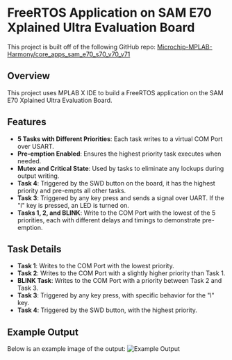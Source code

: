 # FreeRTOS Application on SAM E70 Xplained Ultra Evaluation Board

This project is built off of the following GitHub repo: [Microchip-MPLAB-Harmony/core_apps_sam_e70_s70_v70_v71](https://github.com/Microchip-MPLAB-Harmony/core_apps_sam_e70_s70_v70_v71/tree/master)

## Overview

This project uses MPLAB X IDE to build a FreeRTOS application on the SAM E70 Xplained Ultra Evaluation Board. 

## Features

- **5 Tasks with Different Priorities**: Each task writes to a virtual COM Port over USART.
- **Pre-emption Enabled**: Ensures the highest priority task executes when needed.
- **Mutex and Critical State**: Used by tasks to eliminate any lockups during output writing.
- **Task 4**: Triggered by the SWD button on the board, it has the highest priority and pre-empts all other tasks.
- **Task 3**: Triggered by any key press and sends a signal over UART. If the "l" key is pressed, an LED is turned on.
- **Tasks 1, 2, and BLINK**: Write to the COM Port with the lowest of the 5 priorities, each with different delays and timings to demonstrate pre-emption.

## Task Details

- **Task 1**: Writes to the COM Port with the lowest priority.
- **Task 2**: Writes to the COM Port with a slightly higher priority than Task 1.
- **BLINK Task**: Writes to the COM Port with a priority between Task 2 and Task 3.
- **Task 3**: Triggered by any key press, with specific behavior for the "l" key.
- **Task 4**: Triggered by the SWD button, with the highest priority.

## Example Output

Below is an example image of the output:
![Example Output](https://github.com/dtriska/ATSAME70_FreeRTOSDemo/assets/112901210/2d58caa7-248d-44c7-8b54-0de949dc55d0)
